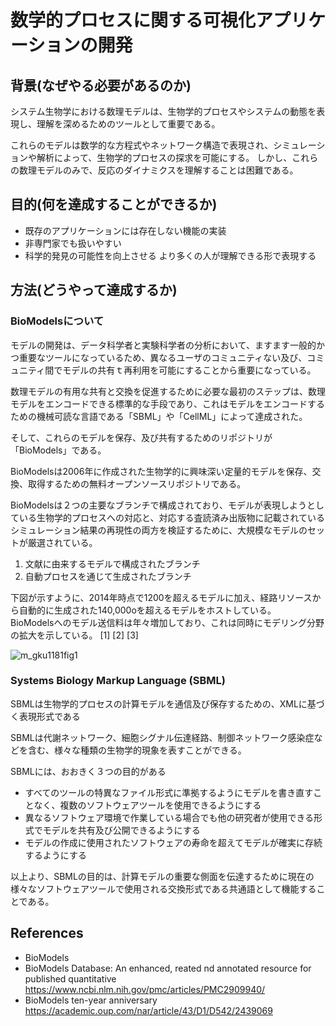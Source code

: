 # 数学的プロセスに関する可視化アプリケーションの開発

## 背景(なぜやる必要があるのか)
システム生物学における数理モデルは、生物学的プロセスやシステムの動態を表現し、理解を深めるためのツールとして重要である。

これらのモデルは数学的な方程式やネットワーク構造で表現され、シミュレーションや解析によって、生物学的プロセスの探求を可能にする。
しかし、これらの数理モデルのみで、反応のダイナミクスを理解することは困難である。

## 目的(何を達成することができるか)
- 既存のアプリケーションには存在しない機能の実装  
- 非専門家でも扱いやすい  
- 科学的発見の可能性を向上させる
より多くの人が理解できる形で表現する

## 方法(どうやって達成するか)
### BioModelsについて
モデルの開発は、データ科学者と実験科学者の分析において、ますます一般的かつ重要なツールになっているため、異なるユーザのコミュニティない及び、コミュニティ間でモデルの共有ｔ再利用を可能にすることから重要になっている。 

数理モデルの有用な共有と交換を促進するために必要な最初のステップは、数理モデルをエンコードできる標準的な手段であり、これはモデルをエンコードするための機械可読な言語である「SBML」や「CellML」によって達成された。

そして、これらのモデルを保存、及び共有するためのリポジトリが「BioModels」である。

BioModelsは2006年に作成された生物学的に興味深い定量的モデルを保存、交換、取得するための無料オープンソースリポジトリである。  

BioModelsは２つの主要なブランチで構成されており、モデルが表現しようとしている生物学的プロセスへの対応と、対応する査読済み出版物に記載されているシミュレーション結果の再現性の両方を検証するために、大規模なモデルのセットが厳選されている。  

1. 文献に由来するモデルで構成されたブランチ
2. 自動プロセスを通じて生成されたブランチ


下図が示すように、2014年時点で1200を超えるモデルに加え、経路リソースから自動的に生成された140,000oを超えるモデルをホストしている。  
BioModelsへのモデル送信料は年々増加しており、これは同時にモデリング分野の拡大を示している。
[1] [2] [3]

![m_gku1181fig1](https://github.com/take331/sbml-visualizer/assets/73569757/45e4467a-f062-4f3c-a8fb-e2b7ff48e96c)

### Systems Biology Markup Language (SBML)
SBMLは生物学的プロセスの計算モデルを通信及び保存するための、XMLに基づく表現形式である  

SBMLは代謝ネットワーク、細胞シグナル伝達経路、制御ネットワーク感染症などを含む、様々な種類の生物学的現象を表すことができる。

SBMLには、おおきく３つの目的がある  
- すべてのツールの特異なファイル形式に準拠するようにモデルを書き直すことなく、複数のソフトウェアツールを使用できるようにする
- 異なるソフトウェア環境で作業している場合でも他の研究者が使用できる形式でモデルを共有及び公開できるようにする
- モデルの作成に使用されたソフトウェアの寿命を超えてモデルが確実に存続するようにする

以上より、SBMLの目的は、計算モデルの重要な側面を伝達するために現在の様々なソフトウェアツールで使用される交換形式である共通語として機能することである。 

## References
- BioModels
- BioModels Database: An enhanced, reated nd annotated resource for published quantitative  
  https://www.ncbi.nlm.nih.gov/pmc/articles/PMC2909940/
- BioModels ten-year anniversary  
  https://academic.oup.com/nar/article/43/D1/D542/2439069
